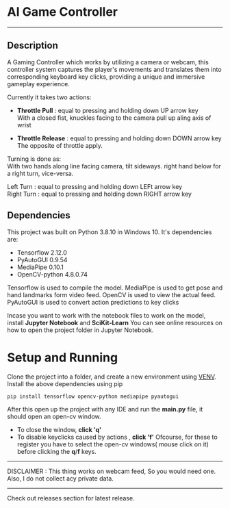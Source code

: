 # AI Game Controller
---
## Description

A Gaming Controller which works by utilizing a camera or webcam, this controller system captures the player's movements and translates them into corresponding keyboard key clicks, providing a unique and immersive gameplay experience.

Currently it takes two actions:

 * **Throttle Pull** : equal to pressing and holding down UP arrow key  
   With a closed fist, knuckles facing to the camera pull up aling axis of wrist
   
 * **Throttle Release** : equal to pressing and holding down DOWN arrow key  
   The opposite of throttle apply.
   
Turning is done as:   
   With two hands along line facing camera, tilt sideways. right hand below for a right turn, vice-versa.  
   
   Left Turn : equal to pressing and holding down LEFt arrow key  
   Right Turn : equal to pressing and holding down RIGHT arrow key  
   
## Dependencies

This project was built on Python 3.8.10 in Windows 10. It's dependencies are:

   * Tensorflow 2.12.0
   * PyAutoGUI 0.9.54
   * MediaPipe 0.10.1
   * OpenCV-python 4.8.0.74
     
Tensorflow is used to compile the model. MediaPipe is used to get pose and hand landmarks form video feed. OpenCV is used to view the actual feed. PyAutoGUI is used to convert action predictions to key clicks

Incase you want to work with the notebook files to work on the model, install **Jupyter Notebook** and **SciKit-Learn**
You can see online resources on how to open the project folder in Jupyter Notebook.

# Setup and Running 

Clone the project into a folder, and create a new environment using [VENV](https://docs.python.org/3/library/venv.html). Install the above dependencies using pip

`pip install tensorflow opencv-python mediapipe pyautogui`

After this open up the project with any IDE and run the **main.py** file, it should open an open-cv window. 
* To close the window, **click 'q'**
* To disable keyclicks caused by actions , **click 'f'**
Ofcourse, for these to register you have to select the open-cv windows( mouse click on it) before clicking the **q**/**f** keys.
---

DISCLAIMER : This thing works on webcam feed, So you would need one. Also, I do not collect acy private data.

---
Check out releases section for latest release.
